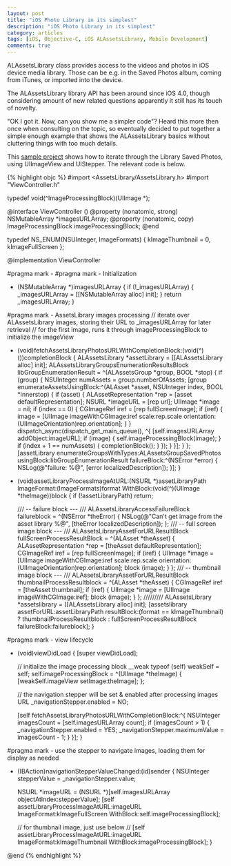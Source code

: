 ```yaml
---
layout: post
title: "iOS Photo Library in its simplest"
description: "iOS Photo Library in its simplest"
category: articles
tags: [iOS, Objective-C, iOS ALAssetsLibrary, Mobile Development]
comments: true
---
```



ALAssetsLibrary class provides access to the videos and photos in iOS device media library. Those can be e.g. in the Saved Photos album, coming from iTunes, or imported into the device.

The ALAssetsLibrary library API has been around since iOS 4.0, though considering amount of new related questions apparently it still has its touch of novelty.

"OK I got it. Now, can you show me a simpler code"? Heard this more then once when consulting on the topic, so eventually decided to put together a simple enough example that shows the ALAssetsLibrary basics without cluttering things with too much details.

This [sample project](https://github.com/akpw/AssetLibraryPhotosViewer) shows how to iterate through the Library Saved Photos, using UIImageView and UIStepper. The relevant code is below.


{% highlight objc %}
#import <AssetsLibrary/AssetsLibrary.h>
#import "ViewController.h"

typedef void(^ImageProcessingBlock)(UIImage *);

@interface ViewController ()
    @property (nonatomic, strong) NSMutableArray *imagesURLArray;
    @property (nonatomic, copy) ImageProcessingBlock imageProcessingBlock;
@end

typedef NS_ENUM(NSUInteger, ImageFormats) {
    kImageThumbnail = 0,
    kImageFullScreen
};

@implementation ViewController

#pragma mark -
#pragma mark - Initialization
- (NSMutableArray *)imagesURLArray {
    if (!_imagesURLArray) {
        _imagesURLArray = [[NSMutableArray alloc] init];
    }
    return _imagesURLArray;
}

#pragma mark - AssetsLibrary images processing
// iterate over ALAssetsLibrary images, storing their URL to _imagesURLArray for later retrieval
// for the first image, runs it through imageProcessingBlock to initialize the imageView
- (void)fetchAssetsLibraryPhotosURLWithCompletionBlock:(void(^)())completionBlock {
    ALAssetsLibrary *assetLibrary = [[ALAssetsLibrary alloc] init];
    ALAssetsLibraryGroupsEnumerationResultsBlock libGroupEnumerationResult = ^(ALAssetsGroup *group, BOOL *stop) {
        if (group) {
            NSUInteger numAssets = group.numberOfAssets;
            [group enumerateAssetsUsingBlock:^(ALAsset *asset, NSUInteger index, BOOL *innerstop) {
                if (asset) {
                    ALAssetRepresentation *rep = [asset defaultRepresentation];
                    NSURL *imageURL = [rep url];
                    UIImage *image = nil;
                    if (index == 0) {
                        CGImageRef iref = [rep fullScreenImage];
                        if (iref) {
                            image = [UIImage imageWithCGImage:iref scale:rep.scale
                                                           orientation:(UIImageOrientation)rep.orientation];
                        }
                    }
                    dispatch_async(dispatch_get_main_queue(), ^{
                        [self.imagesURLArray addObject:imageURL];
                        if (image) {
                            self.imageProcessingBlock(image);
                        }
                        if (index + 1 == numAssets) {
                            completionBlock();
                        }
                    });
                }
            }];
        }
    };
    [assetLibrary enumerateGroupsWithTypes:ALAssetsGroupSavedPhotos
                                  usingBlock:libGroupEnumerationResult
                                  failureBlock:^(NSError *error) {
          NSLog(@"failure: %@", [error localizedDescription]);
     }];
}
- (void)assetLibraryProcessImageAtURL:(NSURL *)assetLibraryPath
                          ImageFormat:(ImageFormats)format
                          WithBlock:(void(^)(UIImage *theImage))block {
    if (!assetLibraryPath) return;

    /// -- failure block --- ///
    ALAssetsLibraryAccessFailureBlock failureblock  = ^(NSError *theError) {
        NSLog(@"Can't get image from the asset library %@", [theError localizedDescription]);
    };
    /// -- full screen image block --- ///
    ALAssetsLibraryAssetForURLResultBlock fullScreenProcessResultBlock = ^(ALAsset *theAsset) {
        ALAssetRepresentation *rep = [theAsset defaultRepresentation];
        CGImageRef iref = [rep fullScreenImage];
        if (iref) {
            UIImage *image = [UIImage imageWithCGImage:iref scale:rep.scale
                                           orientation:(UIImageOrientation)rep.orientation];
            block (image);
        }
    };
    /// -- thumbnail image block --- ///
    ALAssetsLibraryAssetForURLResultBlock thumbnailProcessResultblock = ^(ALAsset *theAsset) {
        CGImageRef iref = [theAsset thumbnail];
        if (iref) {
            UIImage *image = [UIImage imageWithCGImage:iref];
            block (image);
        }
    };
    /////////
    ALAssetsLibrary *assetslibrary = [[ALAssetsLibrary alloc] init];
    [assetslibrary assetForURL:assetLibraryPath
                   resultBlock:(format == kImageThumbnail) ? thumbnailProcessResultblock : fullScreenProcessResultBlock
                   failureBlock:failureblock];
}


#pragma mark - view lifecycle
- (void)viewDidLoad {
    [super viewDidLoad];

    // initialize the image processing block
    __weak typeof (self) weakSelf = self;
    self.imageProcessingBlock =  ^(UIImage *theImage) {
        [weakSelf.imageView setImage:theImage];
    };

    // the navigation stepper will be set & enabled after processing images URL
    _navigationStepper.enabled = NO;

    [self fetchAssetsLibraryPhotosURLWithCompletionBlock:^{
        NSUInteger imagesCount = [self.imagesURLArray count];
        if (imagesCount > 1) {
            _navigationStepper.enabled = YES;
            _navigationStepper.maximumValue = imagesCount - 1;
        }
    }];
}

#pragma mark - use the stepper to navigate images, loading them for display as needed
- (IBAction)navigationStepperValueChanged:(id)sender {
    NSUInteger stepperValue = _navigationStepper.value;

    NSURL *imageURL = (NSURL *)[self.imagesURLArray objectAtIndex:stepperValue];
    [self assetLibraryProcessImageAtURL:imageURL ImageFormat:kImageFullScreen WithBlock:self.imageProcessingBlock];

    // for thumbnail image, just use below
    // [self assetLibraryProcessImageAtURL:imageURL ImageFormat:kImageThumbnail WithBlock:imageProcessingBlock];
}


@end
{% endhighlight %}
